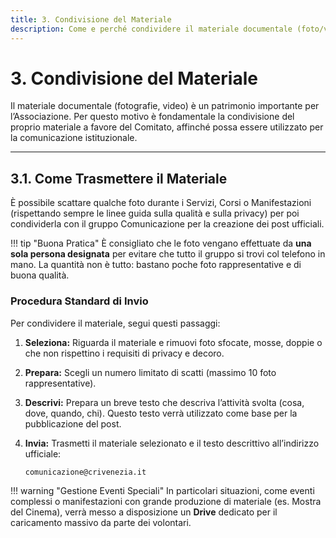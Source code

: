 ```yaml
---
title: 3. Condivisione del Materiale
description: Come e perché condividere il materiale documentale (foto/video) con il Comitato.
---
```


# 3. Condivisione del Materiale

Il materiale documentale (fotografie, video) è un patrimonio importante per l’Associazione. Per questo motivo è fondamentale la condivisione del proprio materiale a favore del Comitato, affinché possa essere utilizzato per la comunicazione istituzionale.

---

## 3.1. Come Trasmettere il Materiale

È possibile scattare qualche foto durante i Servizi, Corsi o Manifestazioni (rispettando sempre le linee guida sulla qualità e sulla privacy) per poi condividerla con il gruppo Comunicazione per la creazione dei post ufficiali.

!!! tip "Buona Pratica"
    È consigliato che le foto vengano effettuate da **una sola persona designata** per evitare che tutto il gruppo si trovi col telefono in mano. La quantità non è tutto: bastano poche foto rappresentative e di buona qualità.

### Procedura Standard di Invio

Per condividere il materiale, segui questi passaggi:

1.  **Seleziona:** Riguarda il materiale e rimuovi foto sfocate, mosse, doppie o che non rispettino i requisiti di privacy e decoro.
2.  **Prepara:** Scegli un numero limitato di scatti (massimo 10 foto rappresentative).
3.  **Descrivi:** Prepara un breve testo che descriva l’attività svolta (cosa, dove, quando, chi). Questo testo verrà utilizzato come base per la pubblicazione del post.
4.  **Invia:** Trasmetti il materiale selezionato e il testo descrittivo all’indirizzo ufficiale:
    
    `comunicazione@crivenezia.it`

!!! warning "Gestione Eventi Speciali"
    In particolari situazioni, come eventi complessi o manifestazioni con grande produzione di materiale (es. Mostra del Cinema), verrà messo a disposizione un **Drive** dedicato per il caricamento massivo da parte dei volontari.
